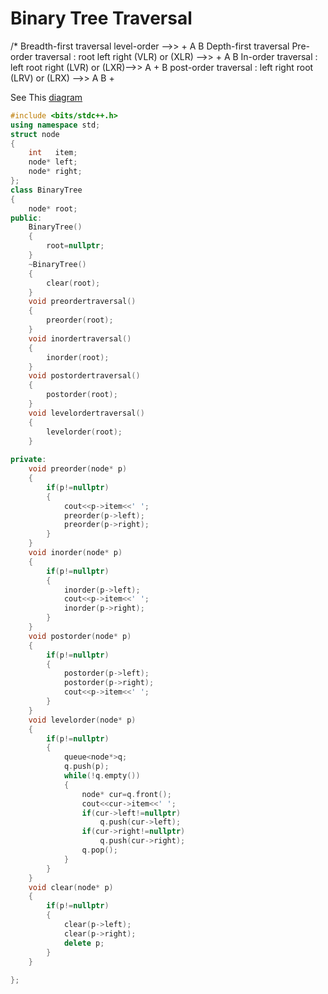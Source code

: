 # Binary Tree Traversal

/*
Breadth-first traversal
level-order  -->> + A B
Depth-first traversal
Pre-order traversal  : root left right (VLR) or (XLR) -->> + A B
In-order traversal   : left root right (LVR) or (LXR)-->> A + B
post-order traversal : left right root (LRV) or (LRX) -->> A B +

See This [diagram](https://github.com/Khaled-Mahmmoud/MyCompetitiveProgramming/blob/master/img/Segment%20Tree/binary%20search%20tree.png)
             

```cpp
#include <bits/stdc++.h>
using namespace std;
struct node
{
    int   item;
    node* left;
    node* right;
};
class BinaryTree
{
    node* root;
public:
    BinaryTree()
    {
        root=nullptr;
    }
    ~BinaryTree()
    {
        clear(root);
    }
    void preordertraversal()
    {
        preorder(root);
    }
    void inordertraversal()
    {
        inorder(root);
    }
    void postordertraversal()
    {
        postorder(root);
    }
    void levelordertraversal()
    {
        levelorder(root);
    }
    
private:
    void preorder(node* p)
    {
        if(p!=nullptr)
        {
            cout<<p->item<<' ';
            preorder(p->left);
            preorder(p->right);
        }
    }
    void inorder(node* p)
    {
        if(p!=nullptr)
        {
            inorder(p->left);
            cout<<p->item<<' ';
            inorder(p->right);
        }
    }
    void postorder(node* p)
    {
        if(p!=nullptr)
        {
            postorder(p->left);
            postorder(p->right);
            cout<<p->item<<' ';
        }
    }
    void levelorder(node* p)
    {
        if(p!=nullptr)
        {
            queue<node*>q;
            q.push(p);
            while(!q.empty())
            {
                node* cur=q.front();
                cout<<cur->item<<' ';
                if(cur->left!=nullptr)
                    q.push(cur->left);
                if(cur->right!=nullptr)
                    q.push(cur->right);
                q.pop();
            }
        }
    }
    void clear(node* p)
    {
        if(p!=nullptr)
        {
            clear(p->left);
            clear(p->right);
            delete p;
        }
    }
    
};
```
